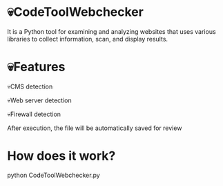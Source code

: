 # 💀CodeToolWebchecker
It is a Python tool for examining and analyzing websites that uses various libraries to collect information, scan, and display results.
# 💀Features

💀CMS detection

💀Web server detection

💀Firewall detection

After execution, the file will be automatically saved for review

# How does it work?
python CodeToolWebchecker.py
